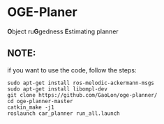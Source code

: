 # OGE-Planer

**O**bject ru**G**gedness **E**stimating planner

## NOTE:

if you want to use the code, follow the steps:

```
sudo apt-get install ros-melodic-ackermann-msgs
sudo apt-get install libompl-dev
git clone https://github.com/GaoLon/oge-planner/
cd oge-planner-master
catkin_make -j1
roslaunch car_planner run_all.launch
```
